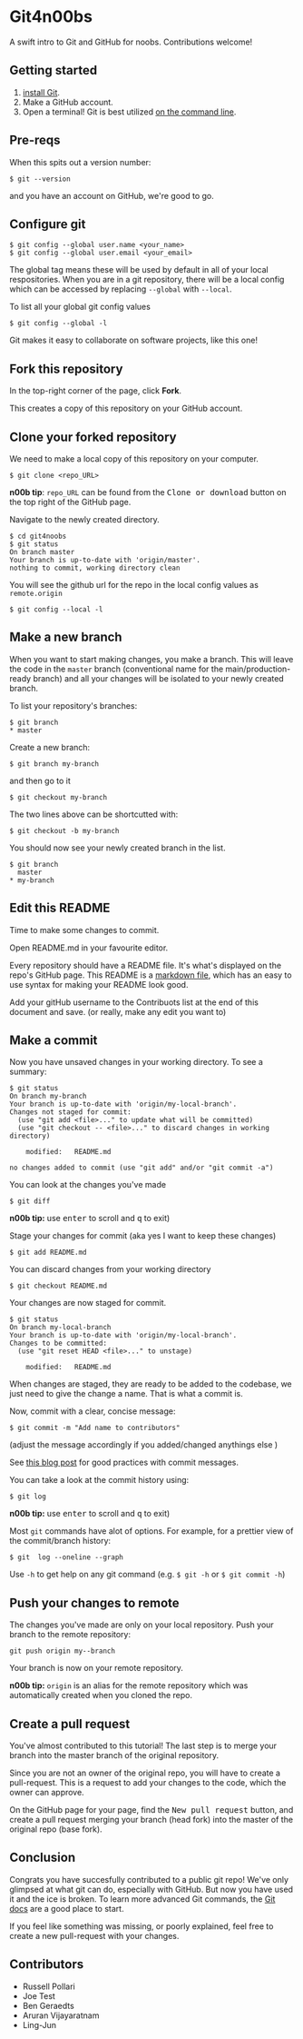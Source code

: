 # Git4n00bs

A swift intro to Git and GitHub for noobs. Contributions welcome!

## Getting started

1. [install Git](https://git-scm.com/book/en/v1/Getting-Started-Installing-Git).  
1. Make a GitHub account.
1. Open a terminal!
Git is best utilized [on the command line](https://git-scm.com/book/en/v2/Getting-Started-The-Command-Line).

## Pre-reqs
When this spits out a version number:
```
$ git --version
```
and you have an account on GitHub, we're good to go.

## Configure git
```
$ git config --global user.name <your_name>
$ git config --global user.email <your_email>
```
The global tag means these will be used by default in all of your local respositories. When you are in a git repository, there will be a local config which can be accessed by replacing `--global` with `--local`.

To list all your global git config values
```
$ git config --global -l
```

Git makes it easy to collaborate on software projects, like this one!

## Fork this repository
In the top-right corner of the page, click **Fork**.

This creates a copy of this repository on your GitHub account.

## Clone your forked repository
We need to make a local copy of this repository on your computer.
```
$ git clone <repo_URL>
```
**n00b tip**: `repo_URL` can be found from the <kbd>Clone or download</kbd> button on the top right of the GitHub page.

Navigate to the newly created directory.
```
$ cd git4noobs
$ git status
On branch master
Your branch is up-to-date with 'origin/master'.
nothing to commit, working directory clean
```

You will see the github url for the repo in the local config values as `remote.origin`
```
$ git config --local -l

```

## Make a new branch
When you want to start making changes, you make a branch. This will leave the code in the `master` branch (conventional name for the main/production-ready branch) and all your changes will be isolated to your newly created branch.

To list your repository's branches:
```
$ git branch
* master
```

Create a new branch:
```
$ git branch my-branch
```
and then go to it
```
$ git checkout my-branch
```

The two lines above can be shortcutted with:
```
$ git checkout -b my-branch
```

You should now see your newly created branch in the list.
```
$ git branch
  master
* my-branch
```

## Edit this README
Time to make some changes to commit.  

Open README.md in your favourite editor.

Every repository should have a README file. It's what's displayed on the repo's GitHub page. This README is a [markdown file](https://learn.getgrav.org/content/markdown), which has an easy to use syntax for making your README look good.

Add your gitHub username to the Contribuots list at the end of this document and save.
(or really, make any edit you want to)

## Make a commit
Now you have unsaved changes in your working directory. To see a summary:
```
$ git status
On branch my-branch
Your branch is up-to-date with 'origin/my-local-branch'.
Changes not staged for commit:
  (use "git add <file>..." to update what will be committed)
  (use "git checkout -- <file>..." to discard changes in working directory)

	modified:   README.md

no changes added to commit (use "git add" and/or "git commit -a")
```
You can look at the changes you've made
```
$ git diff
```
**n00b tip:** use <kbd>enter</kbd> to scroll and <kbd>q</kbd> to exit)

Stage your changes for commit (aka yes I want to keep these changes)
```
$ git add README.md
```
You can discard changes from your working directory
```
$ git checkout README.md
```
Your changes are now staged for commit.
```
$ git status
On branch my-local-branch
Your branch is up-to-date with 'origin/my-local-branch'.
Changes to be committed:
  (use "git reset HEAD <file>..." to unstage)

	modified:   README.md
```
When changes are staged, they are ready to be added to the codebase, we just
need to give the change a name. That is what a commit is.

Now, commit with a clear, concise message:
```
$ git commit -m "Add name to contributors"
```
(adjust the message accordingly if you added/changed anythings else )
<!-- TODO: git messages in editor and git config to set default editor -->

See [this blog post](https://chris.beams.io/posts/git-commit/) for good practices with commit messages.

You can take a look at the commit history using:
```
$ git log
```  
**n00b tip:** use <kbd>enter</kbd> to scroll and <kbd>q</kbd> to exit)  

Most `git` commands have alot of options. For example, for a prettier view of the commit/branch history:
```
$ git  log --oneline --graph
```
Use `-h` to get help on any git command (e.g. `$ git -h` or `$ git commit -h`)

## Push your changes to remote

The changes you've made are only on your local repository. Push your branch to the remote repository:
```
git push origin my--branch
```
Your branch is now on your remote repository.

**n00b tip:** `origin` is an alias for the remote repository which was automatically created when you cloned the repo.

## Create a pull request
You've almost contributed to this tutorial!
The last step is to merge your branch into the master branch of the original repository.

Since you are not an owner of the original repo, you will have to create a pull-request.
This is a request to add your changes to the code, which the owner can approve.

On the GitHub page for your page, find the <kbd>New pull request</kbd> button, and create a pull request merging your branch (head fork) into the master of the original repo (base fork).

## Conclusion

Congrats you have succesfully contributed to a public git repo!
We've only glimpsed at what git can do, especially with GitHub. But now you have used
it and the ice is broken.
To learn more advanced Git commands, the [Git docs](https://git-scm.com/docs) are
a good place to start.

If you feel like something was missing, or poorly explained, feel free to create a new pull-request with your changes.

## Contributors
- Russell Pollari
- Joe Test
- Ben Geraedts
- Aruran Vijayaratnam
- Ling-Jun 